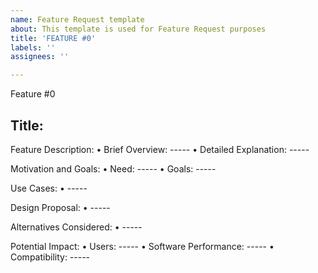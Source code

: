 ```yaml
---
name: Feature Request template
about: This template is used for Feature Request purposes
title: 'FEATURE #0'
labels: ''
assignees: ''

---
```


Feature #0

Title:
-----

Feature Description:
•	Brief Overview: -----
•	Detailed Explanation: -----

Motivation and Goals: 
•	Need: -----
•	Goals: -----

Use Cases:
•	-----

Design Proposal: 
•	-----


Alternatives Considered: 
•	-----

Potential Impact: 
•	Users: -----
•	Software Performance: -----
•	Compatibility: -----
